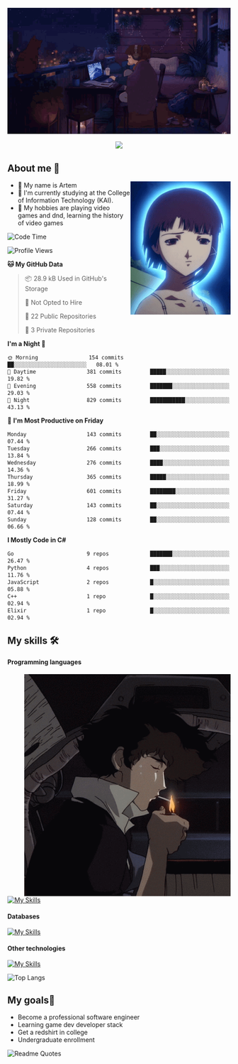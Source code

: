 <div align="center">
  <p>
    <img src="assets/lo-fi.gif">
  </p>
  <p>
    <img src="https://readme-typing-svg.herokuapp.com?color=%2336BCF7&lines=Welcome-to-my-profile&center=true&width=380&height=50&duration=4000&pause=1000">
  </p>
</div>

<div>
  <h2>About me 🚀</h2>
   <div align="center">
    <img src="assets/lain2.gif" align="right" height="300px">
  </div>
  <ul>
    <li>👨 My name is Artem</li>
    <li>🌱 I'm currently studying at the College of Information Technology (KAI).</li>
    <li>👾 My hobbies are playing video games and dnd, learning the history of video games </li>
  </ul>
</div>


<!--START_SECTION:waka-->
![Code Time](http://img.shields.io/badge/Code%20Time-238%20hrs%2017%20mins-blue)

![Profile Views](http://img.shields.io/badge/Profile%20Views-6-blue)

**🐱 My GitHub Data** 

> 📦 28.9 kB Used in GitHub's Storage 
 > 
> 🚫 Not Opted to Hire
 > 
> 📜 22 Public Repositories 
 > 
> 🔑 3 Private Repositories 
 > 
**I'm a Night 🦉** 

```text
🌞 Morning                154 commits         ██░░░░░░░░░░░░░░░░░░░░░░░   08.01 % 
🌆 Daytime                381 commits         █████░░░░░░░░░░░░░░░░░░░░   19.82 % 
🌃 Evening                558 commits         ███████░░░░░░░░░░░░░░░░░░   29.03 % 
🌙 Night                  829 commits         ███████████░░░░░░░░░░░░░░   43.13 % 
```
📅 **I'm Most Productive on Friday** 

```text
Monday                   143 commits         ██░░░░░░░░░░░░░░░░░░░░░░░   07.44 % 
Tuesday                  266 commits         ███░░░░░░░░░░░░░░░░░░░░░░   13.84 % 
Wednesday                276 commits         ████░░░░░░░░░░░░░░░░░░░░░   14.36 % 
Thursday                 365 commits         █████░░░░░░░░░░░░░░░░░░░░   18.99 % 
Friday                   601 commits         ████████░░░░░░░░░░░░░░░░░   31.27 % 
Saturday                 143 commits         ██░░░░░░░░░░░░░░░░░░░░░░░   07.44 % 
Sunday                   128 commits         ██░░░░░░░░░░░░░░░░░░░░░░░   06.66 % 
```


**I Mostly Code in C#** 

```text
Go                       9 repos             ███████░░░░░░░░░░░░░░░░░░   26.47 % 
Python                   4 repos             ███░░░░░░░░░░░░░░░░░░░░░░   11.76 % 
JavaScript               2 repos             █░░░░░░░░░░░░░░░░░░░░░░░░   05.88 % 
C++                      1 repo              █░░░░░░░░░░░░░░░░░░░░░░░░   02.94 % 
Elixir                   1 repo              █░░░░░░░░░░░░░░░░░░░░░░░░   02.94 % 
```




<!--END_SECTION:waka-->

## My skills 🛠️
#### Programming languages
<div align="center">
  <img src="assets/bebop_smoke.gif" align="right" height="500px">
</div>


[![My Skills](https://skillicons.dev/icons?i=go,cs,python)](https://skillicons.dev)
#### Databases
[![My Skills](https://skillicons.dev/icons?i=mysql,mongodb,postgres)](https://skillicons.dev)
#### Other technologies
[![My Skills](https://skillicons.dev/icons?i=unity,docker,git,wasm,githubactions,kafka)](https://skillicons.dev)

![Top Langs](https://github-readme-stats.vercel.app/api/top-langs/?username=nifle3&layout=compact&theme=nord)


## My goals🚀
- Become a professional software engineer
- Learning game dev developer stack
- Get a redshirt in college
- Undergraduate enrollment

![Readme Quotes](https://quotes-github-readme.vercel.app/api?type=horizontal&theme=nord) 
